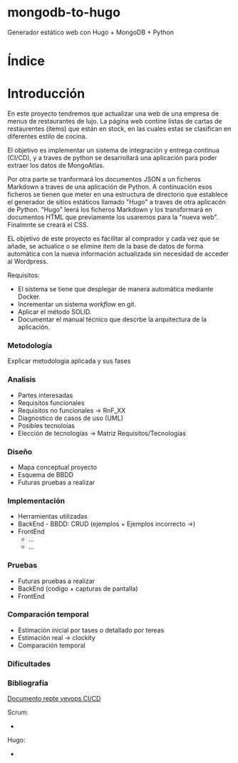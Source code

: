 # mongodb-to-hugo
Generador estático web con Hugo + MongoDB + Python

# Índice

# Introducción

En este proyecto tendremos que actualizar una web de una empresa de menus de restaurantes de lujo. La página web contine listas de cartas de restaurentes (ítems) que están en stock, en las cuales estas se clasifican en diferentes estilo de cocina.

El objetivo es implementar un sistema de integración y entrega contínua (CI/CD), y a traves de python se desarrollará una aplicación para poder extraer los datos de MongoAtlas.

Por otra parte se tranformará los documentos JSON a un ficheros Markdown a traves de una aplicación de Python. A continuación esos ficheros se tienen que meter en una estructura de directorio que establece el generador de sitios estáticos llamado "Hugo" a traves de otra aplicacón de Python. "Hugo" leerá los ficheros Markdown y los transformará en documentos HTML que previamente los usaremos para la "nueva web". Finalmnte se creará el CSS.

EL objetivo de este proyecto es facilitar al comprador y cada vez que se añade, se actualice o se elimine ítem de la base de datos de forma automática con la nueva información actualizada sin necesidad de acceder al Wordpress.

Requisitos: 
- El sistema se tiene que desplegar de manera automática mediante Docker.
- Incrementar un sistema _workflow_ en git.
- Aplicar el método SOLID.
- Documentar el manual técnico que descrbe la arquitectura de la aplicación.

### Metodología
Explicar metodologia aplicada y sus fases

<!-- 
Scrum se basa en la teoría de control de procesos empírica o empirismo. El
empirismo asegura que el conocimiento procede de la experiencia y de tomar decisiones
basándose en lo que se conoce. Scrum emplea un enfoque iterativo e incremental para
optimizar la predictibilidad y el control del riesgo.
Los aspectos significativos del proceso deben ser visibles para aquellos que son
responsables del resultado. La transparencia requiere que dichos aspectos sean definidos
por un estándar común, de tal modo que los observadores compartan un entendimiento
común de lo que se está viendo.


Etapas:
1. Inicio
2. Planificación y estimación
3. Implementación
4. Revisión y retrospectiva
5. Lanzamiento

En conclusión

En conclusión, la metodología Scrum es una metodología ágil que hace énfasis en el
trabajo en equipo donde la claridad de los objetivos es crucial para avanzar hacia una
versión cada vez mejor.
Desde el punto de vista humano, favorece la motivación, la creatividad y el
compromiso del equipo de trabajo. La claridad de los objetivos de cada una de las tareas
programadas, así como el registro diario de las novedades, son factores que generan
propuestas de avance hacia una versión mejorada. Estos factores, por supuesto, se reflejan
positivamente en los niveles de producción de la empresa.
Sin embargo el scrum no es muy efectivo si se hacen con grupos muy ampliados ya
que se puede ir de las manos y tardar más de lo necesario. A eso, también, hay que
añadirle que se tiene que trabajar con metas por días o semanales o mensuales y por
etapas para poder llegar a los plazos y eso se necesita mucha organización. Asimismo es
importante que las personas que hagan esta metodología tengan un gran nivel de
cualificación para poder realizarla correctamente.
En definitiva, el scrum si se hace bien es muy efectivo pero requiere un alto nivel de
implicación.
 -->

### Analisis
- Partes interesadas
- Requisitos funcionales
- Requisitos no funcionales -> RnF_XX
- Diagnostico de casos de uso (UML)
- Posibles tecnoloías 
- Elección de tecnologías -> Matriz Requisitos/Tecnologías

### Diseño
- Mapa conceptual proyecto
- Esquema de BBDD
- Futuras pruebas a realizar

### Implementación 
- Herramientas utilizadas
- BackEnd
      - BBDD: CRUD (ejemplos + Ejemplos incorrecto ->)
- FrontEnd
  - ... 
  - ...

### Pruebas
- Futuras pruebas a realizar
- BackEnd (codigo + capturas de pantalla)
- FrontEnd

### Comparación temporal 
- Estimación inicial por tases o detallado por tereas
- Estimación real -> clockity
- Comparación temporal

### Dificultades 

### Bibliografía

[Documento repte vevops CI/CD](https://docs.google.com/document/d/1qA-qOmxmJfzvVzHCmmv_wPQ2p5U8GA0Xu0w9rMpxbSM/edit?usp=sharing)

Scrum:

-

Hugo:

-